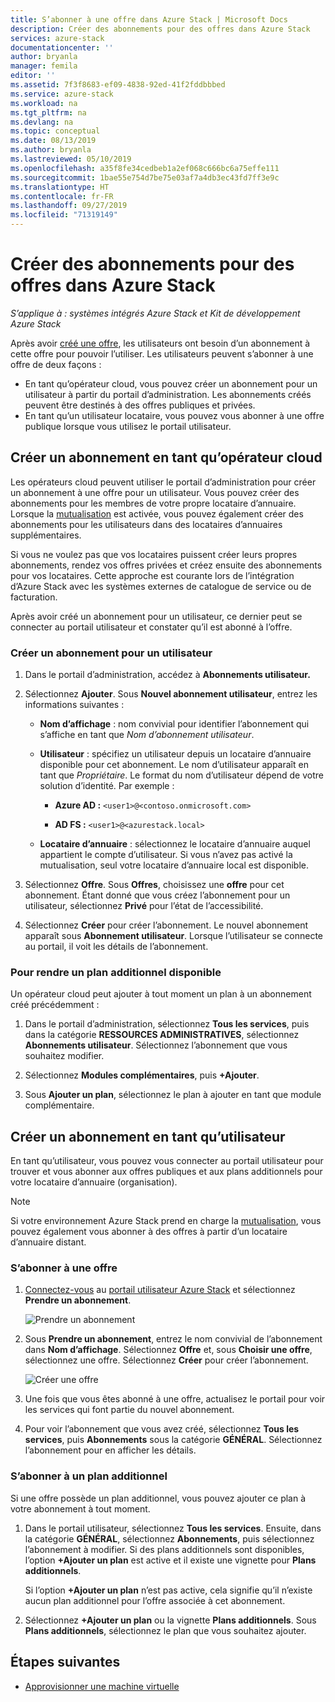 ```yaml
---
title: S’abonner à une offre dans Azure Stack | Microsoft Docs
description: Créer des abonnements pour des offres dans Azure Stack
services: azure-stack
documentationcenter: ''
author: bryanla
manager: femila
editor: ''
ms.assetid: 7f3f8683-ef09-4838-92ed-41f2fddbbbed
ms.service: azure-stack
ms.workload: na
ms.tgt_pltfrm: na
ms.devlang: na
ms.topic: conceptual
ms.date: 08/13/2019
ms.author: bryanla
ms.lastreviewed: 05/10/2019
ms.openlocfilehash: a35f8fe34cedbeb1a2ef068c666bc6a75effe111
ms.sourcegitcommit: 1bae55e754d7be75e03af7a4db3ec43fd7ff3e9c
ms.translationtype: HT
ms.contentlocale: fr-FR
ms.lasthandoff: 09/27/2019
ms.locfileid: "71319149"
---
```

# <a name="create-subscriptions-to-offers-in-azure-stack"></a>Créer des abonnements pour des offres dans Azure Stack

*S’applique à : systèmes intégrés Azure Stack et Kit de développement Azure Stack*

Après avoir [créé une offre](azure-stack-create-offer.md), les utilisateurs ont besoin d’un abonnement à cette offre pour pouvoir l’utiliser. Les utilisateurs peuvent s’abonner à une offre de deux façons :

- En tant qu’opérateur cloud, vous pouvez créer un abonnement pour un utilisateur à partir du portail d’administration. Les abonnements créés peuvent être destinés à des offres publiques et privées.
- En tant qu’un utilisateur locataire, vous pouvez vous abonner à une offre publique lorsque vous utilisez le portail utilisateur.  

## <a name="create-a-subscription-as-a-cloud-operator"></a>Créer un abonnement en tant qu’opérateur cloud

Les opérateurs cloud peuvent utiliser le portail d’administration pour créer un abonnement à une offre pour un utilisateur. Vous pouvez créer des abonnements pour les membres de votre propre locataire d’annuaire. Lorsque la [mutualisation](azure-stack-enable-multitenancy.md) est activée, vous pouvez également créer des abonnements pour les utilisateurs dans des locataires d’annuaires supplémentaires.

Si vous ne voulez pas que vos locataires puissent créer leurs propres abonnements, rendez vos offres privées et créez ensuite des abonnements pour vos locataires. Cette approche est courante lors de l’intégration d’Azure Stack avec les systèmes externes de catalogue de service ou de facturation.

Après avoir créé un abonnement pour un utilisateur, ce dernier peut se connecter au portail utilisateur et constater qu’il est abonné à l’offre.  

### <a name="to-create-a-subscription-for-a-user"></a>Créer un abonnement pour un utilisateur

1. Dans le portail d’administration, accédez à **Abonnements utilisateur.**
2. Sélectionnez **Ajouter**. Sous **Nouvel abonnement utilisateur**, entrez les informations suivantes :  

   - **Nom d’affichage** : nom convivial pour identifier l’abonnement qui s’affiche en tant que *Nom d’abonnement utilisateur*.
   - **Utilisateur** : spécifiez un utilisateur depuis un locataire d’annuaire disponible pour cet abonnement. Le nom d’utilisateur apparaît en tant que *Propriétaire*.  Le format du nom d’utilisateur dépend de votre solution d’identité. Par exemple :

     - **Azure AD :** `<user1>@<contoso.onmicrosoft.com>`

     - **AD FS :** `<user1>@<azurestack.local>`

   - **Locataire d’annuaire** : sélectionnez le locataire d’annuaire auquel appartient le compte d’utilisateur. Si vous n’avez pas activé la mutualisation, seul votre locataire d’annuaire local est disponible.

3. Sélectionnez **Offre**. Sous **Offres**, choisissez une **offre** pour cet abonnement. Étant donné que vous créez l’abonnement pour un utilisateur, sélectionnez **Privé** pour l’état de l’accessibilité.

4. Sélectionnez **Créer** pour créer l’abonnement. Le nouvel abonnement apparaît sous **Abonnement utilisateur**. Lorsque l’utilisateur se connecte au portail, il voit les détails de l’abonnement.

### <a name="to-make-an-add-on-plan-available"></a>Pour rendre un plan additionnel disponible

Un opérateur cloud peut ajouter à tout moment un plan à un abonnement créé précédemment :

1. Dans le portail d’administration, sélectionnez **Tous les services**, puis dans la catégorie **RESSOURCES ADMINISTRATIVES**, sélectionnez  **Abonnements utilisateur**. Sélectionnez l’abonnement que vous souhaitez modifier.

2. Sélectionnez **Modules complémentaires**, puis **+Ajouter**.  

3. Sous **Ajouter un plan**, sélectionnez le plan à ajouter en tant que module complémentaire.

## <a name="create-a-subscription-as-a-user"></a>Créer un abonnement en tant qu’utilisateur

En tant qu’utilisateur, vous pouvez vous connecter au portail utilisateur pour trouver et vous abonner aux offres publiques et aux plans additionnels pour votre locataire d’annuaire (organisation).

>[!NOTE]
>Si votre environnement Azure Stack prend en charge la [mutualisation](azure-stack-enable-multitenancy.md), vous pouvez également vous abonner à des offres à partir d’un locataire d’annuaire distant.

### <a name="to-subscribe-to-an-offer"></a>S’abonner à une offre

1. [Connectez-vous](../asdk/asdk-connect.md) au [portail utilisateur Azure Stack](https://portal.local.azurestack.external) et sélectionnez **Prendre un abonnement**.

   ![Prendre un abonnement](media/azure-stack-subscribe-plan-provision-vm/image01.png)
  
2. Sous **Prendre un abonnement**, entrez le nom convivial de l’abonnement dans **Nom d’affichage**. Sélectionnez **Offre** et, sous **Choisir une offre**, sélectionnez une offre. Sélectionnez **Créer** pour créer l’abonnement.

   ![Créer une offre](media/azure-stack-subscribe-plan-provision-vm/image02.png)
  
3. Une fois que vous êtes abonné à une offre, actualisez le portail pour voir les services qui font partie du nouvel abonnement.

4. Pour voir l’abonnement que vous avez créé, sélectionnez **Tous les services**, puis **Abonnements** sous la catégorie **GÉNÉRAL**. Sélectionnez l’abonnement pour en afficher les détails.  

### <a name="to-subscribe-to-an-add-on-plan"></a>S’abonner à un plan additionnel

Si une offre possède un plan additionnel, vous pouvez ajouter ce plan à votre abonnement à tout moment.  

1. Dans le portail utilisateur, sélectionnez **Tous les services**. Ensuite, dans la catégorie **GÉNÉRAL**, sélectionnez **Abonnements**, puis sélectionnez l’abonnement à modifier. Si des plans additionnels sont disponibles, l’option **+Ajouter un plan** est active et il existe une vignette pour **Plans additionnels**.

   Si l’option **+Ajouter un plan** n’est pas active, cela signifie qu’il n’existe aucun plan additionnel pour l’offre associée à cet abonnement.

1. Sélectionnez **+Ajouter un plan** ou la vignette **Plans additionnels**. Sous **Plans additionnels**, sélectionnez le plan que vous souhaitez ajouter.

## <a name="next-steps"></a>Étapes suivantes

- [Approvisionner une machine virtuelle](../user/azure-stack-create-vm-template.md)
